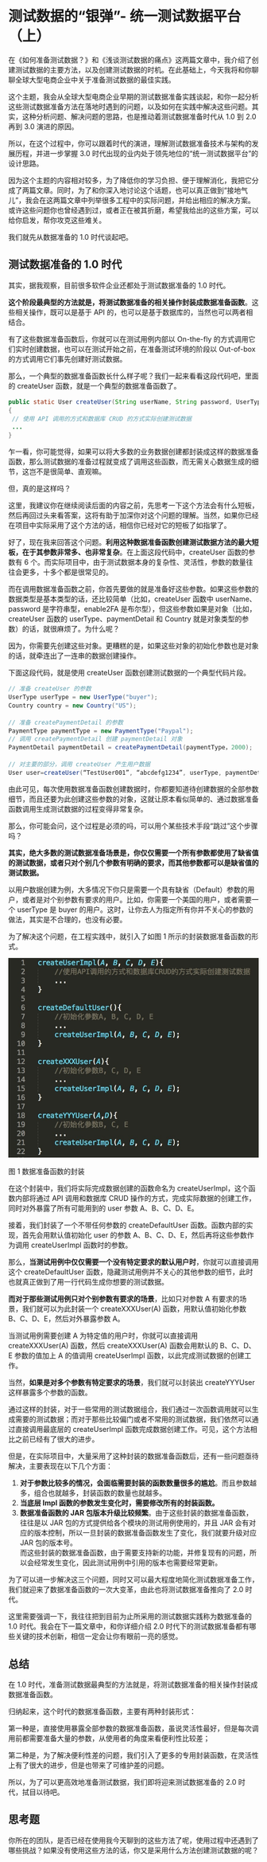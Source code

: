 # 测试数据的“银弹”- 统一测试数据平台（上）

在《如何准备测试数据？》和《浅谈测试数据的痛点》这两篇文章中，我介绍了创建测试数据的主要方法，以及创建测试数据的时机。在此基础上，今天我将和你聊聊全球大型电商企业中关于准备测试数据的最佳实践。

这个主题，我会从全球大型电商企业早期的测试数据准备实践谈起，和你一起分析这些测试数据准备方法在落地时遇到的问题，以及如何在实践中解决这些问题。其实，这种分析问题、解决问题的思路，也是推动着测试数据准备时代从 1.0 到 2.0 再到 3.0 演进的原因。

所以，在这个过程中，你可以跟着时代的演进，理解测试数据准备技术与架构的发展历程，并进一步掌握 3.0 时代出现的业内处于领先地位的“统一测试数据平台”的设计思路。

因为这个主题的内容相对较多，为了降低你的学习负担、便于理解消化，我把它分成了两篇文章。同时，为了和你深入地讨论这个话题，也可以真正做到“接地气儿”，我会在这两篇文章中列举很多工程中的实际问题，并给出相应的解决方案。或许这些问题你也曾经遇到过，或者正在被其折磨，希望我给出的这些方案，可以给你启发，帮你攻克这些难关。

我们就先从数据准备的 1.0 时代谈起吧。

## 测试数据准备的 1.0 时代

其实，据我观察，目前很多软件企业还都处于测试数据准备的 1.0 时代。

<b>这个阶段最典型的方法就是，将测试数据准备的相关操作封装成数据准备函数</b>。这些相关操作，既可以是基于 API 的，也可以是基于数据库的，当然也可以两者相结合。

有了这些数据准备函数后，你就可以在测试用例内部以 On-the-fly 的方式调用它们实时创建数据，也可以在测试开始之前，在准备测试环境的阶段以 Out-of-box 的方式调用它们事先创建好测试数据。

那么，一个典型的数据准备函数长什么样子呢？我们一起来看看这段代码吧，里面的 createUser 函数，就是一个典型的数据准备函数了。

```java
public static User createUser(String userName, String password, UserType userType, PaymentDetail paymentDetail, Country country, boolean enable2FA)
{
 // 使用 API 调用的方式和数据库 CRUD 的方式实际创建测试数据 
 ...
}
```

乍一看，你可能觉得，如果可以将大多数的业务数据创建都封装成这样的数据准备函数，那么测试数据的准备过程就变成了调用这些函数，而无需关心数据生成的细节，这岂不是很简单、直观嘛。

但，真的是这样吗？

这里，我建议你在继续阅读后面的内容之前，先思考一下这个方法会有什么短板，然后再回过头来看答案，这将有助于加深你对这个问题的理解。当然，如果你已经在项目中实际采用了这个方法的话，相信你已经对它的短板了如指掌了。

好了，现在我来回答这个问题。<b>利用这种数据准备函数创建测试数据方法的最大短板，在于其参数非常多、也非常复杂</b>。在上面这段代码中，createUser 函数的参数有 6 个。而实际项目中，由于测试数据本身的复杂性、灵活性，参数的数量往往会更多，十多个都是很常见的。

而在调用数据准备函数之前，你首先要做的就是准备好这些参数。如果这些参数的数据类型是基本类型的话，还比较简单（比如，createUser 函数中 userName、password 是字符串型，enable2FA 是布尔型），但这些参数如果是对象（比如，createUser 函数的 userType、paymentDetail 和 Country 就是对象类型的参数）的话，就很麻烦了。为什么呢？

因为，你需要先创建这些对象。更糟糕的是，如果这些对象的初始化参数也是对象的话，就牵连出了一连串的数据创建操作。

下面这段代码，就是使用 createUser 函数创建测试数据的一个典型代码片段。

```java
// 准备 createUser 的参数
UserType userType = new UserType("buyer");
Country country = new Country("US");

// 准备 createPaymentDetail 的参数
PaymentType paymentType = new PaymentType("Paypal");
// 调用 createPaymentDetail 创建 paymentDetail 对象
PaymentDetail paymentDetail = createPaymentDetail(paymentType，2000);

// 对主要的部分，调用 createUser 产生用户数据
User user=createUser(“TestUser001”, “abcdefg1234”, userType, paymentDetail, country, true)；
```

由此可见，每次使用数据准备函数创建数据时，你都要知道待创建数据的全部参数细节，而且还要为此创建这些参数的对象，这就让原本看似简单的、通过数据准备函数调用生成测试数据的过程变得非常复杂。

那么，你可能会问，这个过程是必须的吗，可以用个某些技术手段“跳过”这个步骤吗？

<b>其实，绝大多数的测试数据准备场景是，你仅仅需要一个所有参数都使用了缺省值的测试数据，或者只对个别几个参数有明确的要求，而其他参数都可以是缺省值的测试数据。</b>

以用户数据创建为例，大多情况下你只是需要一个具有缺省（Default）参数的用户，或者是对个别参数有要求的用户。比如，你需要一个美国的用户，或者需要一个 userType 是 buyer 的用户。这时，让你去人为指定所有你并不关心的参数的做法，其实是不合理的，也没有必要。

为了解决这个问题，在工程实践中，就引入了如图 1 所示的封装数据准备函数的形式。

![avatar](037_001.jpg)

图 1 数据准备函数的封装

在这个封装中，我们将实际完成数据创建的函数命名为 createUserImpl，这个函数内部将通过 API 调用和数据库 CRUD 操作的方式，完成实际数据的创建工作，同时对外暴露了所有可能用到的 user 参数 A、B、C、D、E。

接着，我们封装了一个不带任何参数的 createDefaultUser 函数。函数内部的实现，首先会用默认值初始化 user 的参数 A、B、C、D、E，然后再将这些参数作为调用 createUserImpl 函数时的参数。

那么，<b>当测试用例中仅仅需要一个没有特定要求的默认用户时</b>，你就可以直接调用这个 createDefaultUser 函数，隐藏测试用例并不关心的其他参数的细节，此时也就真正做到了用一行代码生成你想要的测试数据。

<b>而对于那些测试用例只对个别参数有要求的场景</b>，比如只对参数 A 有要求的场景，我们就可以为此封装一个 createXXXUser(A) 函数，用默认值初始化参数 B、C、D、E，然后对外暴露参数 A。

当测试用例需要创建 A 为特定值的用户时，你就可以直接调用 createXXXUser(A) 函数，然后 createXXXUser(A) 函数会用默认的 B、C、D、E 参数的值加上 A 的值调用 createUserImpl 函数，以此完成测试数据的创建工作。

当然，<b>如果是对多个参数有特定要求的场景</b>，我们就可以封装出 createYYYUser 这样暴露多个参数的函数。

通过这样的封装，对于一些常用的测试数据组合，我们通过一次函数调用就可以生成需要的测试数据；而对于那些比较偏门或者不常用的测试数据，我们依然可以通过直接调用最底层的 createUserImpl 函数完成数据创建工作。可见，这个方法相比之前已经有了很大的进步。

但是，在实际项目中，大量采用了这种封装的数据准备函数后，还有一些问题亟待解决，主要表现在以下几个方面：
1. <b>对于参数比较多的情况，会面临需要封装的函数数量很多的尴尬</b>。而且参数越多，组合也就越多，封装函数的数量也就越多。
2. <b>当底层 Impl 函数的参数发生变化时，需要修改所有的封装函数。</b>
3. <b>数据准备函数的 JAR 包版本升级比较频繁</b>。由于这些封装的数据准备函数，往往是以 JAR 包的方式提供给各个模块的测试用例使用的，并且 JAR 会有对应的版本控制，所以一旦封装的数据准备函数发生了变化，我们就要升级对应 JAR 包的版本号。<br>
   而这些封装的数据准备函数，由于需要支持新的功能，并修复现有的问题，所以会经常发生变化，因此测试用例中引用的版本也需要经常更新。

为了可以进一步解决这三个问题，同时又可以最大程度地简化测试数据准备工作，我们就迎来了数据准备函数的一次大变革，由此也将测试数据准备推向了 2.0 时代。

这里需要强调一下，我往往把到目前为止所采用的测试数据实践称为数据准备的 1.0 时代。我会在下一篇文章中，和你详细介绍 2.0 时代下的测试数据准备都有哪些关键的技术创新，相信一定会让你有眼前一亮的感觉。

## 总结

在 1.0 时代，准备测试数据最典型的方法就是，将测试数据准备的相关操作封装成数据准备函数。

归纳起来，这个时代的数据准备函数，主要有两种封装形式：

第一种是，直接使用暴露全部参数的数据准备函数，虽说灵活性最好，但是每次调用前都需要准备大量的参数，从使用者的角度来看便利性比较差；

第二种是，为了解决便利性差的问题，我们引入了更多的专用封装函数，在灵活性上有了很大的进步，但是也带来了可维护差的问题。

所以，为了可以更高效地准备测试数据，我们即将迎来测试数据准备的 2.0 时代，拭目以待吧。

## 思考题

你所在的团队，是否已经在使用我今天聊到的这些方法了呢，使用过程中还遇到了哪些挑战？如果没有使用这些方法的话，你又是采用什么方法创建测试数据的呢？